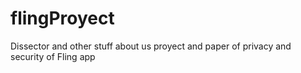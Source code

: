 # flingProyect
Dissector and other stuff about us proyect and paper of privacy and security of Fling app
